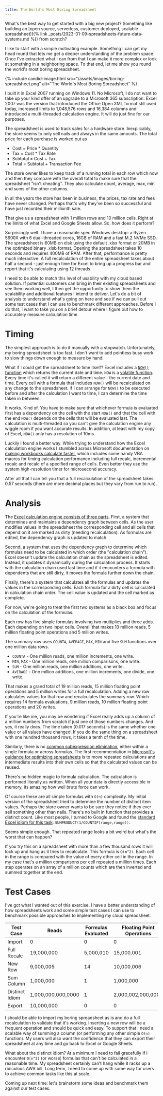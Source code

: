 ```yaml
---
title: The World's Most Boring Spreadsheet
---
```


What's the best way to get started with a big new project? Something like building an [open source, serverless, customer deployed, scalable spreadsheet]({% link _posts/2023-01-09-spreadsheets-future-data-systems.md %}) from scratch? 

I like to start with a simple motivating example. Something I can get my head round that lets me get a deeper understanding of the problem space. Once I've extracted what I can from that I can make it more complex or look at something in a neighboring space. To that end, let me show you round the world's most boring spreadsheet. 

{% include candid-image.html src="/assets/images/boring-spreadsheet.png" alt="The World's Most Boring Spreadsheet" %}

I built it in Excel 2007 running on Windows 11. No Microsoft, I do not want to take up your kind offer of an upgrade to a Microsoft 365 subscription. Excel 2007 was the version that introduced the Office Open XML format still used today, increased limits to 1,048,576 rows and 16,384 columns and introduced a multi-threaded calculation engine. It will do just fine for our purposes. 

The spreadsheet is used to track sales for a hardware store. Inexplicably, the store seems to only sell nails and always in the same amounts. The total price for each purchase is worked out as
* Cost = Price * Quantity
* Tax = Cost * Tax Rate
* Subtotal = Cost + Tax
* Total = Subtotal + Transaction Fee

The store owner likes to keep track of a running total in each row which now and then they compare with the overall total to make sure that the spreadsheet "isn't cheating". They also calculate count, average, max, min and sums of the other columns.

In all the years the store has been in business, the prices, tax rate and fees have never changed. Perhaps that's why they've been so successful and have just recorded their millionth sale.

That give us a spreadsheet with 1 million rows and 10 million cells. Right at the limits of what Excel and Google Sheets allow. So, how does it perform?

Surprisingly well. I have a reasonable spec Windows desktop: a Ryzen 5600X with 6 dual-threaded cores, 16GB of RAM and a fast M.2 NVMe SSD. The spreadsheet is 60MB on disk using the default .xlsx format or 20MB in the optimized binary .xlsb format. Opening the spreadsheet takes 10 seconds and requires 400MB of RAM. After that, performance is pretty much interactive. A full recalculation of the entire spreadsheet takes about half a second - just enough time for Excel to bring up a progress bar and report that it's calculating using 12 threads.  

I need to be able to match this level of usability with my cloud based solution. If potential customers can bring in their existing spreadsheets and see them working well, I then get the opportunity to show them the scalability and additional features I intend to deliver. Let's do a bit of analysis to understand what's going on here and see if we can pull out some test cases that I can use to benchmark different approaches. Before I do that, I want to take you on a brief detour where I figure out how to accurately measure calculation time. 

# Timing

The simplest approach is to do it manually with a stopwatch. Unfortunately, my boring spreadsheet is too fast. I don't want to add pointless busy work to slow things down enough to measure by hand.

What if I could get the spreadsheet to time itself? Excel includes a [`NOW()` function](https://support.microsoft.com/en-us/office/now-function-3337fd29-145a-4347-b2e6-20c904739c46) which returns the current date and time. `NOW` is a [volatile function](https://learn.microsoft.com/en-us/office/dev/add-ins/excel/custom-functions-volatile). Every time it's called it will return a different value - the current date and time. Every cell with a formula that includes `NOW()` will be recalculated on any change to the spreadsheet. If I can arrange for `NOW()` to be executed before and after the calculation I want to time, I can determine the time taken in between. 

It works. Kind of. You have to make sure that whichever formula is evaluated first has a dependency on the cell with the start `NOW()` and that the cell with the end `NOW()` depends on the cells that will be evaluated last. The calculation is multi-threaded so you can't give the calculation engine any wiggle room if you want accurate results. In addition, at least with my copy of Excel, `NOW()` only has a resolution of 10ms.

Luckily I found a better way. While trying to understand how the Excel calculation engine works I stumbled across Microsoft documentation on [making workbooks calculate faster](https://learn.microsoft.com/en-us/office/vba/excel/concepts/excel-performance/excel-improving-calculation-performance#making-workbooks-calculate-faster), which includes some handy VBA macros for timing calculation performance including full recalc, incremental recalc and recalc of a specified range of cells. Even better they use the system high-resolution timer for microsecond accuracy.

After all that I can tell you that a full recalculation of the spreadsheet takes 0.57 seconds (there are more decimal places but they vary from run to run).

# Analysis

The [Excel calculation engine consists of three parts](https://learn.microsoft.com/en-us/office/client-developer/excel/excel-recalculation). First, a system that determines and maintains a dependency graph between cells. As the user modifies values in the spreadsheet the corresponding cell and all cells that depend on it are marked as dirty (needing recalculation). As formulas are edited, the dependency graph is updated to match. 

Second, a system that uses the dependency graph to determine which formulas need to be calculated in which order (the "calculation chain"). Excel doesn't update the calculation chain as the spreadsheet is edited. Instead, it updates it dynamically during the calculation process. It starts with the calculation chain used last time and if it encounters a formula with dependents that are still dirty, it moves the formula further down the chain. 

Finally, there's a system that calculates all the formulas and updates the values in the corresponding cells. Each formula for a dirty cell is calculated in calculation chain order. The cell value is updated and the cell marked as complete.

For now, we're going to treat the first two systems as a black box and focus on the calculation of the formulas. 

Each row has five simple formulas involving two multiplies and three adds. Each depending on two input cells. Overall that makes 10 million reads, 5 million floating point operations and 5 million writes. 

The summary row uses `COUNTA`, `AVERAGE`, `MAX`, `MIN` and five `SUM` functions over one million data rows. 
* `COUNTA` - One million reads, one million increments, one write.
* `MIN`, `MAX` - One million reads, one million comparisons, one write.
* `SUM` - One million reads, one million additions, one write. 
* `AVERAGE` - One million additions, one million increments, one divide, one write.

That makes a grand total of 19 million reads, 15 million floating point operations and 5 million writes for a full recalculation. Adding a new row calculates values for that row and recalculates the summary row. Which requires 14 formula evaluations, 9 million reads, 10 million floating point operations and 20 writes. 

If you're like me, you may be wondering if Excel really adds up a column of a million numbers from scratch if just one of those numbers changes. And yes, it really does. The time taken (0.017 seconds) is the same whether one value or all values have changed. If you do the same thing on a spreadsheet with one hundred thousand rows, it takes a tenth of the time. 

Similarly, there is no [common subexpression elimination](https://en.wikipedia.org/wiki/Common_subexpression_elimination), either within a single formula or across formulas. The first recommendation in [Microsoft's guidance for optimizing spreadsheets](https://learn.microsoft.com/en-us/office/vba/excel/concepts/excel-performance/excel-improving-calculation-performance#finding-and-prioritizing-calculation-obstructions) is to move repeated calculations and intermediate results into their own cells so that the calculated values can be reused.

There's no hidden magic to formula calculation. The calculation is performed literally as written. When all your data is directly accessible in memory, its amazing how well brute force can work. 

Of course these are all simple formulas with `O(n)` complexity. My initial version of the spreadsheet tried to determine the number of distinct item values. Perhaps the store owner wants to be sure they notice if they ever sell something other than nails. There's no built in function that provides a distinct count. Like most people, I turned to Google and found the [standard Excel idiom for this task](https://exceljet.net/formulas/count-unique-values-in-a-range-with-countif): `SUMPRODUCT(1/COUNTIF(range,range))`.

Seems simple enough. That repeated range looks a bit weird but what's the worst that can happen? 

If you try this on a spreadsheet with more than a few thousand rows it will lock up and hang as it tries to recalculate. This formula is `O(n^2)`. Each cell in the range is compared with the value of every other cell in the range. In my case that's a million comparisons per cell repeated a million times. Each step operates on an array of a million counts which are then inverted and summed together at the end. 

# Test Cases
 
I've got what I wanted out of this exercise. I have a better understanding of how spreadsheets work and some simple test cases I can use to benchmark possible approaches to implementing my cloud spreadsheet.

| Test Case | Reads | Formulas Evaluated | Floating Point Operations | Writes |
| - | - | - | - | - |
| Import | 0 | 0 | 0 | 10,000,000 |
| Full Recalc | 19,000,000 | 5,000,010 | 15,000,001 | 5,000,010 |
| New Row | 9,000,005 | 14 | 10,000,006 | 20 |
| Sum Column | 1,000,000 | 1 | 1,000,000 | 1 |
| Distinct Idiom | 1,000,000,000,0000 | 1 | 2,000,002,000,0000 | 1 |
| Export | 10,000,000 | 0 | 0 | 0 |

I should be able to import my boring spreadsheet as is and do a full recalculation to validate that it's working. Inserting a new row will be a frequent operation and should be quick and easy. To support that I need a scalable way of summing a column (or performing any other simple `O(n)` function). My users will also want the confidence that they can export their spreadsheet at any time and go back to Excel or Google Sheets.

What about the distinct idiom? At a minimum I need to fail gracefully if I encounter `O(n^2)` (or worse) formulas that can't be calculated in a reasonable time. My spreadsheet certainly can't hang while it racks up a ridiculous AWS bill. Long term, I need to come up with some way for users to achieve common tasks like this at scale. 

Coming up next time: let's brainstorm some ideas and benchmark them against our test cases.